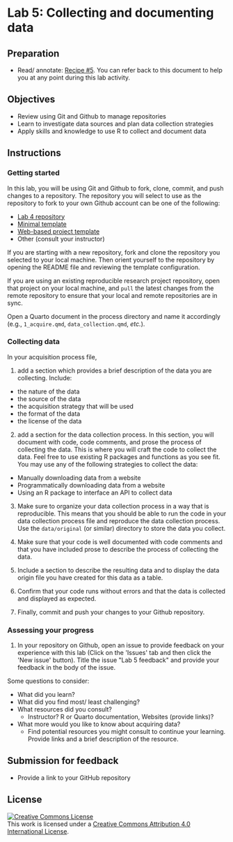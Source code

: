 # Lab 5: Collecting and documenting data

<!-- 

- [ ] Create dev container
-->

## Preparation

- Read/ annotate: [Recipe \#5](https://qtalr.github.io/qtalrkit/articles/recipe-5.html). You can refer back to this document to help you at any point during this lab activity.

## Objectives

<!--  
- Finding data sources
- Data collection strategies
- Data documentation
-->

- Review using Git and Github to manage repositories
- Learn to investigate data sources and plan data collection strategies
- Apply skills and knowledge to use R to collect and document data

## Instructions

### Getting started

In this lab, you will be using Git and Github to fork, clone, commit, and push changes to a repository. The repository you will select to use as the repository to fork to your own Github account can be one of the following:

- [Lab 4 repository](https://github.com/qtalr/lab-4)
- [Minimal template](https://github.com/qtalr/project)
- [Web-based project template](https://github.com/qtalr/project_web)
- Other (consult your instructor)

If you are starting with a new repository, fork and clone the repository you selected to your local machine. Then orient yourself to the repository by opening the README file and reviewing the template configuration.

If you are using an existing reproducible research project repository, open that project on your local machine, and `pull` the latest changes from the remote repository to ensure that your local and remote repositories are in sync.

Open a Quarto document in the process directory and name it accordingly (e.g., `1_acquire.qmd`, `data_collection.qmd`, *etc.*).

### Collecting data

In your acquisition process file,

1. add a section which provides a brief description of the data you are collecting. Include: 

  - the nature of the data
  - the source of the data
  - the acquisition strategy that will be used
  - the format of the data
  - the license of the data

2. add a section for the data collection process. In this section, you will document with code, code comments, and prose the process of collecting the data. This is where you will craft the code to collect the data. Feel free to use existing R packages and functions as you see fit. You may use any of the following strategies to collect the data: 

  - Manually downloading data from a website
  - Programmatically downloading data from a website
  - Using an R package to interface an API to collect data

3. Make sure to organize your data collection process in a way that is reproducible. This means that you should be able to run the code in your data collection process file and reproduce the data collection process. Use the `data/original` (or similar) directory to store the data you collect.

3. Make sure that your code is well documented with code comments and that you have included prose to describe the process of collecting the data.

4. Include a section to describe the resulting data and to display the data origin file you have created for this data as a table.

5. Confirm that your code runs without errors and that the data is collected and displayed as expected.

5. Finally, commit and push your changes to your Github repository.

### Assessing your progress

1. In your repository on Github, open an issue to provide feedback on your experience with this lab (Click on the 'Issues' tab and then click the 'New issue' button). Title the issue "Lab 5 feedback" and provide your feedback in the body of the issue.

Some questions to consider: 

  - What did you learn?
  - What did you find most/ least challenging?
  - What resources did you consult? 
    - Instructor? R or Quarto documentation, Websites (provide links)?
  - What more would you like to know about acquiring data?
    - Find potential resources you might consult to continue your learning. Provide links and a brief description of the resource.

## Submission for feedback

- Provide a link to your GitHub repository

## License

<a rel="license" href="http://creativecommons.org/licenses/by/4.0/"><img alt="Creative Commons License" style="border-width:0" src="https://i.creativecommons.org/l/by/4.0/88x31.png" /></a><br />This work is licensed under a <a rel="license" href="http://creativecommons.org/licenses/by/4.0/">Creative Commons Attribution 4.0 International License</a>.
